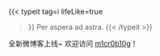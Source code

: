 ---
---
{{< typeit
  tag=i
  lifeLike=true
>}}
Per aspera ad astra.
{{< /typeit >}}

全新微博客上线~ 欢迎访问 [m1cr0b10g](/mb)！

